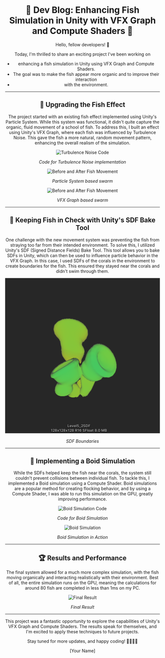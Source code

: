 <div align="center">

# 🐠 Dev Blog: Enhancing Fish Simulation in Unity with VFX Graph and Compute Shaders 🐠



Hello, fellow developers! 👋

Today, I'm thrilled to share an exciting project I've been working on
- enhancing a fish simulation in Unity using VFX Graph and Compute Shaders. 
- The goal was to make the fish appear more organic and to improve their interaction
- with the environment.

---

## 🌊 Upgrading the Fish Effect

The project started with an existing fish effect implemented using Unity's Particle System.
While this system was functional, it didn't quite capture the organic, fluid movement 
of a school of fish. To address this, I built an effect using Unity's VFX Graph, 
where each fish was influenced by Turbulence Noise. This gave the fish a more natural, 
random movement pattern, enhancing the overall realism of the simulation.


![Turbulence Noise Code](/images/code-turbulence-noise.png)

*Code for Turbulence Noise implementation*

![Before and After Fish Movement](/images/ParticleSystemSwarm.gif)

*Particle System based swarm*

![Before and After Fish Movement](/images/VfxGraphSwarm.gif)

*VFX Graph based swarm*


---

## 🐠 Keeping Fish in Check with Unity's SDF Bake Tool

One challenge with the new movement system was preventing the fish from straying 
too far from their intended environment. To solve this, 
I utilized Unity's SDF (Signed Distance Fields) Bake Tool. This tool allows you 
to bake SDFs in Unity, which can then be used to influence particle behavior in
the VFX Graph. In this case, I used SDFs of the corals in the environment to create
boundaries for the fish. This ensured they stayed near the corals and didn't 
swim through them.


![SDF Boundaries](/images/CoralSDF.png)

*SDF Boundaries*


---

## 🎣 Implementing a Boid Simulation

While the SDFs helped keep the fish near the corals, the system still 
couldn't prevent collisions between individual fish. To tackle this, 
I implemented a Boid simulation using a Compute Shader. Boid simulations 
are a popular method for creating flocking behavior, and by using a Compute Shader,
I was able to run this simulation on the GPU, greatly improving performance.


![Boid Simulation Code](/images/code-boid-simulation.png)

*Code for Boid Simulation*

![Boid Simulation](/images/boid-simulation.png)

*Boid Simulation in Action*


---

## 🏆 Results and Performance

The final system allowed for a much more complex simulation, with the fish 
moving organically and interacting realistically with their environment. Best of all,
the entire simulation runs on the GPU, meaning the calculations for around 80 fish are
completed in less than 1ms on my PC.


![Final Result](/images/BoidSwarm.gif)

*Final Result*


---

This project was a fantastic opportunity to explore the capabilities
of Unity's VFX Graph and Compute Shaders. The results speak for themselves, 
and I'm excited to apply these techniques to future projects.

Stay tuned for more updates, and happy coding! 👩‍💻👨‍💻

[Your Name]

</div>

